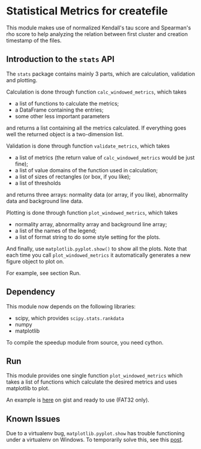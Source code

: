 
Statistical Metrics for createfile
====

This module makes use of normalized Kendall's tau score and Spearman's rho
score to help analyzing the relation between first cluster and creation
timestamp of the files.

Introduction to the `stats` API
----
The `stats` package contains mainly 3 parts, which are calculation,
validation and plotting.

Calculation is done through function `calc_windowed_metrics`, which takes
* a list of functions to calculate the metrics;
* a DataFrame containing the entries;
* some other less important parameters

and returns a list containing all the metrics calculated. If everything goes
well the returned object is a two-dimension list.

Validation is done through function `validate_metrics`, which takes
* a list of metrics (the return value of `calc_windowed_metrics` would be
just fine);
* a list of value domains of the function used in calculation;
* a list of sizes of rectangles (or box, if you like);
* a list of thresholds

and returns three arrays: normality data (or array, if you like), abnormality
data and background line data.

Plotting is done through function `plot_windowed_metrics`, which takes
* normality array, abnormality array and background line array;
* a list of the names of the legend;
* a list of format string to do some style setting for the plots.

And finally, use `matplotlib.pyplot.show()` to show all the plots. Note that
each time you call `plot_windowed_metrics` it automatically generates a new
figure object to plot on.

For example, see section Run.


Dependency
----
This module now depends on the following libraries:
* scipy, which provides `scipy.stats.rankdata`
* numpy
* matplotlib

To compile the speedup module from source, you need cython.

Run
----
This module provides one single function `plot_windowed_metrics` which
takes a list of functions which calculate the desired metrics and uses
matplotlib to plot.

An example is
[here](https://gist.github.com/mad4alcohol/491033b9ba3b43b6551f ) on gist
and ready to use (FAT32 only).

Known Issues
----
Due to a virtualenv bug, `matplotlib.pyplot.show` has trouble functioning
under a virtualenv on Windows. To temporarily solve this, see this
[post](https://github.com/pypa/virtualenv/issues/93 ).

